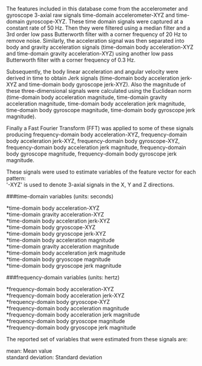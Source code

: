 The features included in this database come from the accelerometer and gyroscope 3-axial raw signals time-domain accelerometer-XYZ and time-domain gyroscope-XYZ. These time domain signals were captured at a constant rate of 50 Hz. Then they were filtered using a median filter and a 3rd order low pass Butterworth filter with a corner frequency of 20 Hz to remove noise. Similarly, the acceleration signal was then separated into body and gravity acceleration signals (time-domain body acceleration-XYZ and time-domain gravity acceleration-XYZ) using another low pass Butterworth filter with a corner frequency of 0.3 Hz. 

Subsequently, the body linear acceleration and angular velocity were derived in time to obtain Jerk signals (time-domain body acceleration jerk-XYZ and time-domain body gyroscope jerk-XYZ). Also the magnitude of these three-dimensional signals were calculated using the Euclidean norm (time-domain body acceleration magnitude, time-domain gravity acceleration magnitude, time-domain body acceleration jerk magnitude, time-domain body gyroscope magnitude, time-domain body gyroscope jerk magnitude). 

Finally a Fast Fourier Transform (FFT) was applied to some of these signals producing frequency-domain body acceleration-XYZ, frequency-domain body acceleration jerk-XYZ, frequency-domain body gyroscope-XYZ, frequency-domain body acceleration jerk magnitude, frequency-domain body gyroscope magnitude, frequency-domain body gyroscope jerk magnitude. 

These signals were used to estimate variables of the feature vector for each pattern:  
'-XYZ' is used to denote 3-axial signals in the X, Y and Z directions.

###time-domain variables (units: seconds)

*time-domain body acceleration-XYZ  
*time-domain gravity acceleration-XYZ  
*time-domain body acceleration jerk-XYZ  
*time-domain body gryoscope-XYZ  
*time-domain body gryoscope jerk-XYZ  
*time-domain body acceleration magnitude  
*time-domain gravity acceleration magnitude  
*time-domain body acceleration jerk magnitude  
*time-domain body gryoscope magnitude  
*time-domain body gryoscope jerk magnitude  

###frequency-domain variables (units: hertz)

*frequency-domain body acceleration-XYZ  
*frequency-domain body acceleration jerk-XYZ  
*frequency-domain body gryoscope-XYZ  
*frequency-domain body acceleration magnitude  
*frequency-domain body acceleration jerk magnitude  
*frequency-domain body gryoscope magnitude  
*frequency-domain body gryoscope jerk magnitude  

The reported set of variables that were estimated from these signals are: 

mean: Mean value  
standard deviation: Standard deviation
